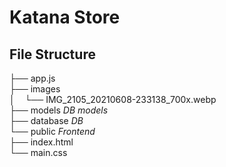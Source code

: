 # Katana Store

## File Structure

  ├── app.js<br>
  ├── images<br>
  │ 	  └── IMG_2105_20210608-233138_700x.webp<br>
  ├── models *DB models*<br>
  ├── database *DB*<br>
  └── public *Frontend*<br>
      ├── index.html<br>
      └── main.css<br>



